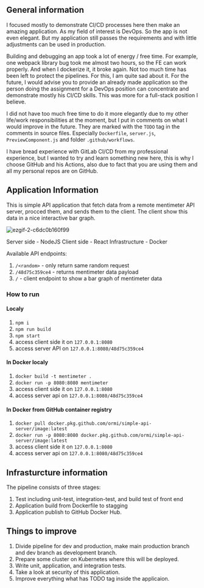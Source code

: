 ## General information

I focused mostly to demonstrate CI/CD processes here then make an amazing application. As my field of interest is DevOps. So the app is not even elegant.
But my application still passes the requirements and with little adjustments can be used in production.

Building and debugging an app took a lot of energy / free time. For example, one webpack library bug took me almost two hours, so the FE can work properly. And when I dockerize it, it broke again. Not too much time has been left to protect the pipelines. For this, I am quite sad about it.
For the future, I would advise you to provide an already made application so the person doing the assignment for a DevOps position can concentrate and demonstrate mostly his CI/CD skills. This was more for a full-stack position I believe.

I did not have too much free time to do it more elegantly due to my other life/work responsibilities at the moment, but I put in comments on what I would improve in the future. They are marked with the `TODO` tag in the comments in source files. Especially `Dockerfile`, `server.js`, `PreviewComponent.js` and folder `.github/workflows`.

I have bread experience with GitLab CI/CD from my professional experience, but I wanted to try and learn something new here, this is why I choose GitHub and his Actions, also due to fact that you are using them and all my personal repos are on GitHub.

## Application Information

This is simple API application that fetch data from a remote mentimeter API server, procced them, and sends them to the client. The client show this data in a nice interactive bar graph.

![ezgif-2-c6dc0b160f99](https://user-images.githubusercontent.com/3997725/112688038-99a6d780-8e78-11eb-94f2-f2f53e41ecf1.gif)

Server side - NodeJS
Client side - React
Infrastructure - Docker

Available API endpoints:
1. `/<random>` - only return same random request
2. `/48d75c359ce4` - returns mentimeter data payload
3. `/` - client endpoint to show a bar graph of mentimeter data

### How to run

#### Localy

1. `npm i`
2. `npm run build`
3. `npm start`
4. access client side it on `127.0.0.1:8080`
5. access server API on `127.0.0.1:8080/48d75c359ce4`

#### In Docker localy

1. `docker build -t mentimeter .`
2. `docker run -p 8080:8080 mentimeter`
3. access client side it on `127.0.0.1:8080`
4. access server api on `127.0.0.1:8080/48d75c359ce4`

#### In Docker from GitHub container registry


1. `docker pull docker.pkg.github.com/ormi/simple-api-server/image:latest`
2. `docker run -p 8080:8080 docker.pkg.github.com/ormi/simple-api-server/image:latest`
3. access client side it on `127.0.0.1:8080`
4. access server api on `127.0.0.1:8080/48d75c359ce4`


## Infrasturcture information

The pipeline consists of three stages:

1. Test including unit-test, integration-test, and build test of front end
2. Application build from Dockerfile to stagging
3. Application publish to GitHub Docker Hub.

## Things to improve

1. Divide pipeline for dev and production, make main production branch and dev branch as development branch.
2. Prepare some cluster on Kubernetes where this will be deployed.
3. Write unit, application, and integration tests.
4. Take a look at security of this application.
5. Improve everything what has TODO tag inside the applicaion.

